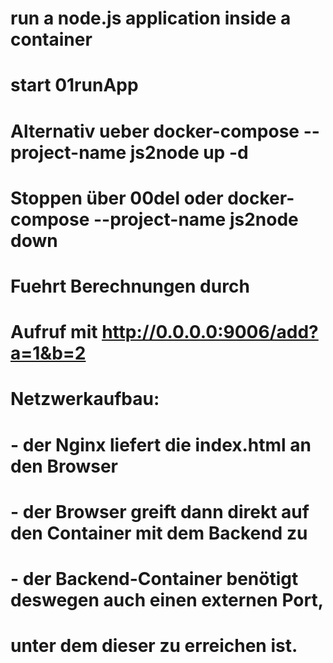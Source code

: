 # run a node.js application inside a container
# 
# start 01runApp 
# Alternativ ueber docker-compose --project-name js2node  up -d 
# Stoppen über 00del oder docker-compose --project-name js2node down

# Fuehrt Berechnungen durch 
#
# Aufruf mit http://0.0.0.0:9006/add?a=1&b=2

# Netzwerkaufbau:
# - der Nginx liefert die index.html an den Browser
# - der Browser greift dann direkt auf den Container mit dem Backend zu
# - der Backend-Container benötigt deswegen auch einen externen Port,
#   unter dem dieser zu erreichen ist.


